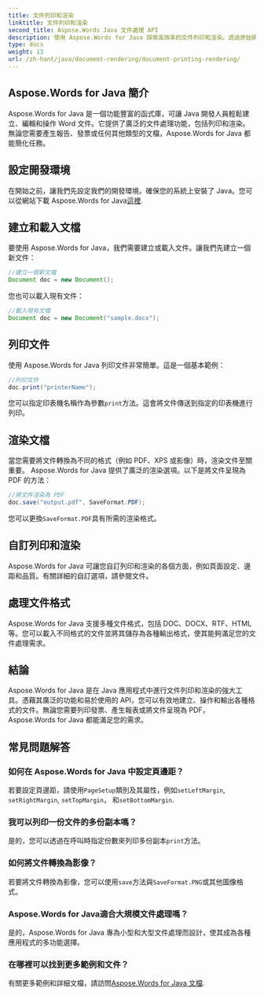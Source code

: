 ```yaml
---
title: 文件列印和渲染
linktitle: 文件列印和渲染
second_title: Aspose.Words Java 文件處理 API
description: 使用 Aspose.Words for Java 探索高效率的文件列印和渲染。透過原始碼範例逐步學習。
type: docs
weight: 13
url: /zh-hant/java/document-rendering/document-printing-rendering/
---
```


## Aspose.Words for Java 簡介

Aspose.Words for Java 是一個功能豐富的函式庫，可讓 Java 開發人員輕鬆建立、編輯和操作 Word 文件。它提供了廣泛的文件處理功能，包括列印和渲染。無論您需要產生報告、發票或任何其他類型的文檔，Aspose.Words for Java 都能簡化任務。

## 設定開發環境

在開始之前，讓我們先設定我們的開發環境。確保您的系統上安裝了 Java。您可以從網站下載 Aspose.Words for Java[這裡](https://releases.aspose.com/words/java/).

## 建立和載入文檔

要使用 Aspose.Words for Java，我們需要建立或載入文件。讓我們先建立一個新文件：

```java
//建立一個新文檔
Document doc = new Document();
```

您也可以載入現有文件：

```java
//載入現有文檔
Document doc = new Document("sample.docx");
```

## 列印文件

使用 Aspose.Words for Java 列印文件非常簡單。這是一個基本範例：

```java
//列印文件
doc.print("printerName");
```

您可以指定印表機名稱作為參數`print`方法。這會將文件傳送到指定的印表機進行列印。

## 渲染文檔

當您需要將文件轉換為不同的格式（例如 PDF、XPS 或影像）時，渲染文件至關重要。 Aspose.Words for Java 提供了廣泛的渲染選項。以下是將文件呈現為 PDF 的方法：

```java
//將文件渲染為 PDF
doc.save("output.pdf", SaveFormat.PDF);
```

您可以更換`SaveFormat.PDF`具有所需的渲染格式。

## 自訂列印和渲染

Aspose.Words for Java 可讓您自訂列印和渲染的各個方面，例如頁面設定、邊距和品質。有關詳細的自訂選項，請參閱文件。

## 處理文件格式

Aspose.Words for Java 支援多種文件格式，包括 DOC、DOCX、RTF、HTML 等。您可以載入不同格式的文件並將其儲存為各種輸出格式，使其能夠滿足您的文件處理需求。

## 結論

Aspose.Words for Java 是在 Java 應用程式中進行文件列印和渲染的強大工具。憑藉其廣泛的功能和易於使用的 API，您可以有效地建立、操作和輸出各種格式的文件。無論您需要列印發票、產生報表或將文件呈現為 PDF，Aspose.Words for Java 都能滿足您的需求。

## 常見問題解答

### 如何在 Aspose.Words for Java 中設定頁邊距？

若要設定頁邊距，請使用`PageSetup`類別及其屬性，例如`setLeftMargin`, `setRightMargin`, `setTopMargin`， 和`setBottomMargin`.

### 我可以列印一份文件的多份副本嗎？

是的，您可以透過在呼叫時指定份數來列印多份副本`print`方法。

### 如何將文件轉換為影像？

若要將文件轉換為影像，您可以使用`save`方法與`SaveFormat.PNG`或其他圖像格式。

### Aspose.Words for Java適合大規模文件處理嗎？

是的，Aspose.Words for Java 專為小型和大型文件處理而設計，使其成為各種應用程式的多功能選擇。

### 在哪裡可以找到更多範例和文件？

有關更多範例和詳細文檔，請訪問[Aspose.Words for Java 文檔](https://reference.aspose.com/words/java/).